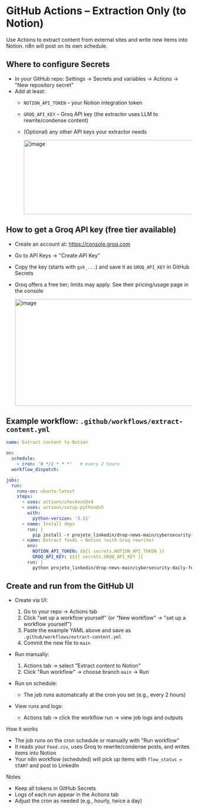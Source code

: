 # GitHub Actions – Extraction Only (to Notion)

Use Actions to extract content from external sites and write new items into Notion. n8n will post on its own schedule.

## Where to configure Secrets
- In your GitHub repo: Settings → Secrets and variables → Actions → "New repository secret"
- Add at least:
  - `NOTION_API_TOKEN` – your Notion integration token
  - `GROQ_API_KEY` – Groq API key (the extractor uses LLM to rewrite/condense content)
  - (Optional) any other API keys your extractor needs
 
    <img width="805" height="202" alt="image" src="https://github.com/user-attachments/assets/a5d6184c-76b4-4629-9cde-c5a63937e174" />


## How to get a Groq API key (free tier available)
- Create an account at: https://console.groq.com
- Go to API Keys → "Create API Key"
- Copy the key (starts with `gsk_...`) and save it as `GROQ_API_KEY` in GitHub Secrets
- Groq offers a free tier; limits may apply. See their pricing/usage page in the console

  <img width="1849" height="290" alt="image" src="https://github.com/user-attachments/assets/bfc96cbb-4194-4444-acc1-0e227ad3e9fa" />


## Example workflow: `.github/workflows/extract-content.yml`
```yaml
name: Extract content to Notion

on:
  schedule:
    - cron: '0 */2 * * *'   # every 2 hours
  workflow_dispatch:

jobs:
  run:
    runs-on: ubuntu-latest
    steps:
      - uses: actions/checkout@v4
      - uses: actions/setup-python@v5
        with:
          python-version: '3.11'
      - name: Install deps
        run: |
          pip install -r projeto_linkedin/drop-news-main/cybersecurity-daily-feed/requirements.txt
      - name: Extract feeds → Notion (with Groq rewrite)
        env:
          NOTION_API_TOKEN: $${{ secrets.NOTION_API_TOKEN }}
          GROQ_API_KEY: $${{ secrets.GROQ_API_KEY }}
        run: |
          python projeto_linkedin/drop-news-main/cybersecurity-daily-feed/sec-feed-extract.py
```

## Create and run from the GitHub UI

- Create via UI:
  1) Go to your repo → Actions tab
  2) Click "set up a workflow yourself" (or "New workflow" → "set up a workflow yourself")
  3) Paste the example YAML above and save as `.github/workflows/extract-content.yml`
  4) Commit the new file to `main`

- Run manually:
  1) Actions tab → select "Extract content to Notion"
  2) Click "Run workflow" → choose branch `main` → Run

- Run on schedule:
  - The job runs automatically at the cron you set (e.g., every 2 hours)

- View runs and logs:
  - Actions tab → click the workflow run → view job logs and outputs

How it works
- The job runs on the cron schedule or manually with "Run workflow"
- It reads your `Feed.csv`, uses Groq to rewrite/condense posts, and writes items into Notion
- Your n8n workflow (scheduled) will pick up items with `flow_status = START` and post to LinkedIn

Notes
- Keep all tokens in GitHub Secrets
- Logs of each run appear in the Actions tab
- Adjust the cron as needed (e.g., hourly, twice a day)

